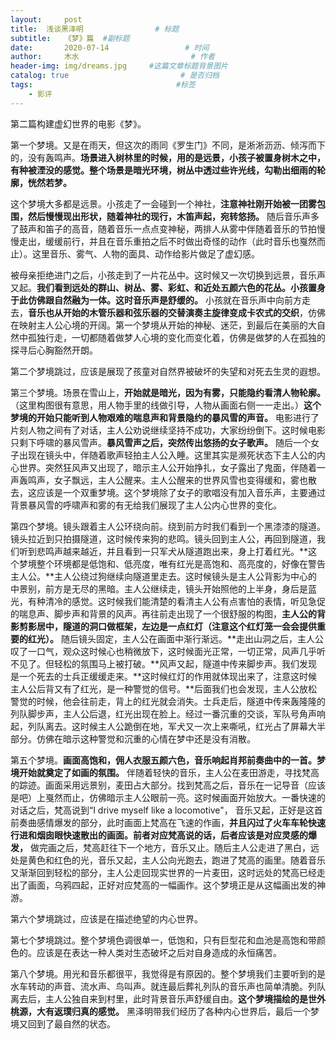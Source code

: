 ```yaml
---
layout:     post                       
title:  浅谈黑泽明                # 标题
subtitle:   《梦》篇  #副标题
date:       2020-07-14                 # 时间
author:     木水                         # 作者
header-img: img/dreams.jpg     #这篇文章标题背景图片
catalog: true                         # 是否归档
tags:                                #标签
    - 影评
---
```

第二篇构建虚幻世界的电影《梦》。

第一个梦境。又是在雨天，但这次的雨同《罗生门》不同，是淅淅沥沥、倾泻而下的，没有轰鸣声。**场景进入树林里的时候，用的是远景，小孩子被置身树木之中，有种被湮没的感觉。整个场景是暗光环境，树丛中透过些许光线，勾勒出细雨的轮廓，恍然若梦。**

这个梦境大多都是远景。小孩走了一会碰到一个神社，**注意神社刚开始被一团雾包围，然后慢慢现出形状，随着神社的现行，木笛声起，宛转悠扬。** 随后音乐声多了鼓声和笛子的高音，随着音乐一点点变神秘，两排人从雾中伴随着音乐的节拍慢慢走出，缓缓前行，并且在音乐重拍之后不时做出奇怪的动作（此时音乐也戛然而止）。这里音乐、雾气、人物的面具、动作给影片做足了虚幻感。

被母亲拒绝进门之后，小孩走到了一片花丛中。这时候又一次切换到远景，音乐声又起。**我们看到远处的群山、树丛、雾、彩虹、和近处五颜六色的花丛。小孩置身于此仿佛跟自然融为一体。这时音乐声是舒缓的。** 小孩就在音乐声中向前方走去，**音乐也从开始的木管乐器和弦乐器的交替演奏主旋律变成卡农式的交织**，仿佛在映射主人公心境的开阔。第一个梦境从开始的神秘、迷茫，到最后在美丽的大自然中孤独行走，一切都随着做梦人心境的变化而变化着，仿佛是做梦的人在孤独的探寻后心胸豁然开朗。

第二个梦境跳过，应该是展现了孩童对自然界被破坏的失望和对死去生灵的遐想。

第三个梦境。场景在雪山上，**开始就是暗光，因为有雾，只能隐约看清人物轮廓。**（这里构图很有意思，用人物手里的线做引导，人物从画面右侧一一走出。）**这个梦境的开始只能听到人物艰难的喘息声和背景隐约的暴风雪的声音。** 电影进行了片刻人物之间有了对话，主人公劝说继续坚持不成功，大家纷纷倒下。这时候电影只剩下呼啸的暴风雪声。**暴风雪声之后，突然传出悠扬的女子歌声。** 随后一个女子出现在镜头中，伴随着歌声轻拍主人公入睡。这里其实是濒死状态下主人公的内心世界。突然狂风声又出现了，暗示主人公开始挣扎，女子露出了鬼面，伴随着一声轰鸣声，女子飘远，主人公醒来。主人公醒来的世界风雪也变得缓和，雾也散去，这应该是一个双重梦境。这个梦境除了女子的歌唱没有加入音乐声，主要通过背景暴风雪的呼啸声和雾的有无给我们展现了主人公内心世界的变化。

第四个梦境。镜头跟着主人公环绕向前。绕到前方时我们看到一个黑漆漆的隧道。镜头拉近到只拍摄隧道，这时候传来狗的悲鸣。镜头回到主人公，再回到隧道，我们听到悲鸣声越来越近，并且看到一只军犬从隧道跑出来，身上打着红光。**这个梦境整个环境都是低饱和、低亮度，唯有红光是高饱和、高亮度的，好像在警告主人公。**主人公绕过狗继续向隧道里走去。这时候镜头是主人公背影为中心的中景别，前方是无尽的黑暗。主人公继续走，镜头开始照他的上半身，身后是蓝光，有种清冷的感觉。这时候我们能清楚的看清主人公有点害怕的表情，听见急促的喘息声、脚步声和背景的风声。再往前走出现了一个很舒服的构图，**主人公的背影剪影居中，隧道的洞口做框架，左边是一点红灯（注意这个红灯笼一会会提供重要的红光）。** 随后镜头固定，主人公在画面中渐行渐远。**走出山洞之后，主人公叹了一口气，观众这时候心也稍微放下，这时候面光正常，一切正常，风声几乎听不见了。但轻松的氛围马上被打破。**风声又起，隧道中传来脚步声。我们发现是一个死去的士兵正缓缓走来。**这时候红灯的作用就体现出来了，注意这时候主人公后背又有了红光，是一种警觉的信号。**后面我们也会发现，主人公放松警觉的时候，他会往前走，背上的红光就会消失。士兵走后，隧道中传来轰隆隆的列队脚步声，主人公后退，红光出现在脸上。经过一番沉重的交谈，军队号角声响起，列队离去。这时候主人公跪倒在地，军犬又一次上来嘶吼，红光占了屏幕大半部分。仿佛在暗示这种警觉和沉重的心情在梦中还是没有消散。

第五个梦境。**画面高饱和，佣人衣服五颜六色，音乐响起肖邦前奏曲中的一首。梦境开始就奠定了如画的氛围。** 伴随着轻快的音乐，主人公在麦田游走，寻找梵高的踪迹。画面采用远景别，麦田占大部分。找到梵高之后，音乐在一记导音（应该是吧）上戛然而止，仿佛暗示主人公眼前一亮。这时候画面开始放大。一番快速的对话之后，梵高说到“I drive myself like a locomotive"， 音乐又起，正好是这首前奏曲感情爆发的部分，此时画面上梵高在飞速的作画，**并且闪过了火车车轮快速行进和烟囱眼快速散出的画面。前者对应梵高说的话，后者应该是对应灵感的爆发，** 做完画之后，梵高赶往下一个地方，音乐又止。随后主人公走进了黑白，远处是黄色和红色的光，音乐又起，主人公向光跑去，跑进了梵高的画里。随着音乐又渐渐回到轻松的部分，主人公走回现实世界的一片麦田，这时远处的梵高已经走出了画面，乌鸦四起，正好对应梵高的一幅画作。这个梦境正是从这幅画出发的神游。

第六个梦境跳过，应该是在描述绝望的内心世界。

第七个梦境跳过。整个梦境色调很单一，低饱和，只有巨型花和血池是高饱和带颜色的。应该是在表达一种人类对生态破坏之后对自身造成的永恒痛苦。

第八个梦境。用光和音乐都很平，我觉得是有原因的。整个梦境我们主要听到的是水车转动的声音、流水声、鸟叫声。就连最后葬礼列队的音乐声也简单清脆。列队离去后，主人公独自来到村里，此时背景音乐声舒缓自由。**这个梦境描绘的是世外桃源，大有返璞归真的感觉。** 黑泽明带我们经历了各种内心世界后，最后一个梦境又回到了最自然的状态。
